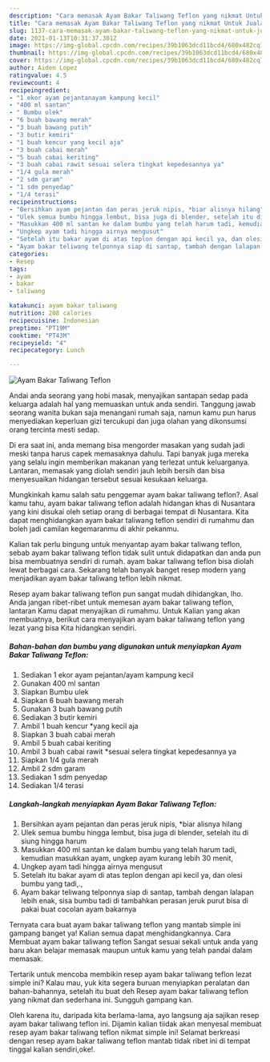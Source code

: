 ```yaml
---
description: "Cara memasak Ayam Bakar Taliwang Teflon yang nikmat Untuk Jualan"
title: "Cara memasak Ayam Bakar Taliwang Teflon yang nikmat Untuk Jualan"
slug: 1137-cara-memasak-ayam-bakar-taliwang-teflon-yang-nikmat-untuk-jualan
date: 2021-01-13T10:31:37.301Z
image: https://img-global.cpcdn.com/recipes/39b1063dcd11bcd4/680x482cq70/ayam-bakar-taliwang-teflon-foto-resep-utama.jpg
thumbnail: https://img-global.cpcdn.com/recipes/39b1063dcd11bcd4/680x482cq70/ayam-bakar-taliwang-teflon-foto-resep-utama.jpg
cover: https://img-global.cpcdn.com/recipes/39b1063dcd11bcd4/680x482cq70/ayam-bakar-taliwang-teflon-foto-resep-utama.jpg
author: Aiden Lopez
ratingvalue: 4.5
reviewcount: 4
recipeingredient:
- "1 ekor ayam pejantanayam kampung kecil"
- "400 ml santan"
- " Bumbu ulek"
- "6 buah bawang merah"
- "3 buah bawang putih"
- "3 butir kemiri"
- "1 buah kencur yang kecil aja"
- "3 buah cabai merah"
- "5 buah cabai keriting"
- "3 buah cabai rawit sesuai selera tingkat kepedesannya ya"
- "1/4 gula merah"
- "2 sdm garam"
- "1 sdm penyedap"
- "1/4 terasi"
recipeinstructions:
- "Bersihkan ayam pejantan dan peras jeruk nipis, *biar alisnya hilang"
- "Ulek semua bumbu hingga lembut, bisa juga di blender, setelah itu di siung hingga harum"
- "Masukkan 400 ml santan ke dalam bumbu yang telah harum tadi, kemudian masukkan ayam, ungkep ayam kurang lebih 30 menit,"
- "Ungkep ayam tadi hingga airnya mengusut"
- "Setelah itu bakar ayam di atas teplon dengan api kecil ya, dan olesi bumbu yang tadi,.,"
- "Ayam bakar teliwang telponnya siap di santap, tambah dengan lalapan lebih enak, sisa bumbu tadi di tambahkan perasan jeruk purut bisa di pakai buat cocolan ayam bakarnya"
categories:
- Resep
tags:
- ayam
- bakar
- taliwang

katakunci: ayam bakar taliwang 
nutrition: 208 calories
recipecuisine: Indonesian
preptime: "PT19M"
cooktime: "PT43M"
recipeyield: "4"
recipecategory: Lunch

---
```



![Ayam Bakar Taliwang Teflon](https://img-global.cpcdn.com/recipes/39b1063dcd11bcd4/680x482cq70/ayam-bakar-taliwang-teflon-foto-resep-utama.jpg)

Andai anda seorang yang hobi masak, menyajikan santapan sedap pada keluarga adalah hal yang memuaskan untuk anda sendiri. Tanggung jawab seorang  wanita bukan saja menangani rumah saja, namun kamu pun harus menyediakan keperluan gizi tercukupi dan juga olahan yang dikonsumsi orang tercinta mesti sedap.

Di era  saat ini, anda memang bisa mengorder masakan yang sudah jadi meski tanpa harus capek memasaknya dahulu. Tapi banyak juga mereka yang selalu ingin memberikan makanan yang terlezat untuk keluarganya. Lantaran, memasak yang diolah sendiri jauh lebih bersih dan bisa menyesuaikan hidangan tersebut sesuai kesukaan keluarga. 



Mungkinkah kamu salah satu penggemar ayam bakar taliwang teflon?. Asal kamu tahu, ayam bakar taliwang teflon adalah hidangan khas di Nusantara yang kini disukai oleh setiap orang di berbagai tempat di Nusantara. Kita dapat menghidangkan ayam bakar taliwang teflon sendiri di rumahmu dan boleh jadi camilan kegemaranmu di akhir pekanmu.

Kalian tak perlu bingung untuk menyantap ayam bakar taliwang teflon, sebab ayam bakar taliwang teflon tidak sulit untuk didapatkan dan anda pun bisa membuatnya sendiri di rumah. ayam bakar taliwang teflon bisa diolah lewat berbagai cara. Sekarang telah banyak banget resep modern yang menjadikan ayam bakar taliwang teflon lebih nikmat.

Resep ayam bakar taliwang teflon pun sangat mudah dihidangkan, lho. Anda jangan ribet-ribet untuk memesan ayam bakar taliwang teflon, lantaran Kamu dapat menyajikan di rumahmu. Untuk Kalian yang akan membuatnya, berikut cara menyajikan ayam bakar taliwang teflon yang lezat yang bisa Kita hidangkan sendiri.

<!--inarticleads1-->

##### Bahan-bahan dan bumbu yang digunakan untuk menyiapkan Ayam Bakar Taliwang Teflon:

1. Sediakan 1 ekor ayam pejantan/ayam kampung kecil
1. Gunakan 400 ml santan
1. Siapkan  Bumbu ulek
1. Siapkan 6 buah bawang merah
1. Gunakan 3 buah bawang putih
1. Sediakan 3 butir kemiri
1. Ambil 1 buah kencur *yang kecil aja
1. Siapkan 3 buah cabai merah
1. Ambil 5 buah cabai keriting
1. Ambil 3 buah cabai rawit *sesuai selera tingkat kepedesannya ya
1. Siapkan 1/4 gula merah
1. Ambil 2 sdm garam
1. Sediakan 1 sdm penyedap
1. Sediakan 1/4 terasi




<!--inarticleads2-->

##### Langkah-langkah menyiapkan Ayam Bakar Taliwang Teflon:

1. Bersihkan ayam pejantan dan peras jeruk nipis, *biar alisnya hilang
1. Ulek semua bumbu hingga lembut, bisa juga di blender, setelah itu di siung hingga harum
1. Masukkan 400 ml santan ke dalam bumbu yang telah harum tadi, kemudian masukkan ayam, ungkep ayam kurang lebih 30 menit,
1. Ungkep ayam tadi hingga airnya mengusut
1. Setelah itu bakar ayam di atas teplon dengan api kecil ya, dan olesi bumbu yang tadi,.,
1. Ayam bakar teliwang telponnya siap di santap, tambah dengan lalapan lebih enak, sisa bumbu tadi di tambahkan perasan jeruk purut bisa di pakai buat cocolan ayam bakarnya




Ternyata cara buat ayam bakar taliwang teflon yang mantab simple ini gampang banget ya! Kalian semua dapat menghidangkannya. Cara Membuat ayam bakar taliwang teflon Sangat sesuai sekali untuk anda yang baru akan belajar memasak maupun untuk kamu yang telah pandai dalam memasak.

Tertarik untuk mencoba membikin resep ayam bakar taliwang teflon lezat simple ini? Kalau mau, yuk kita segera buruan menyiapkan peralatan dan bahan-bahannya, setelah itu buat deh Resep ayam bakar taliwang teflon yang nikmat dan sederhana ini. Sungguh gampang kan. 

Oleh karena itu, daripada kita berlama-lama, ayo langsung aja sajikan resep ayam bakar taliwang teflon ini. Dijamin kalian tiidak akan menyesal membuat resep ayam bakar taliwang teflon nikmat simple ini! Selamat berkreasi dengan resep ayam bakar taliwang teflon mantab tidak ribet ini di tempat tinggal kalian sendiri,oke!.

